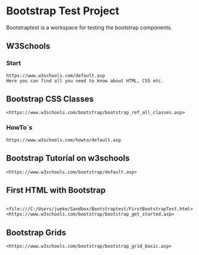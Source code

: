 # Bootstrap Test Project

Bootstraptest is a workspace for testing the bootstrap components.

## W3Schools

### Start

    https://www.w3schools.com/default.asp
    Here you can find all you need to know about HTML, CSS etc.

## Bootstrap CSS Classes

    <https://www.w3schools.com/bootstrap/bootstrap_ref_all_classes.asp>

### HowTo`s

    https://www.w3schools.com/howto/default.asp

## Bootstrap Tutorial on w3schools

    <https://www.w3schools.com/bootstrap/default.asp>

## First HTML with Bootstrap

     <file:///C:/Users/jweke/Sandbox/Bootstraptest/FirstBootstrapTest.html>
    <https://www.w3schools.com/bootstrap/bootstrap_get_started.asp>

## Bootstrap Grids

    <https://www.w3schools.com/bootstrap/bootstrap_grid_basic.asp>
